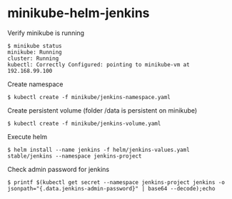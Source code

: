 # minikube-helm-jenkins

Verify minikube is running
```
$ minikube status
minikube: Running
cluster: Running
kubectl: Correctly Configured: pointing to minikube-vm at 192.168.99.100
```

Create namespace
```
$ kubectl create -f minikube/jenkins-namespace.yaml
```

Create persistent volume (folder /data is persistent on minikube)
```
$ kubectl create -f minikube/jenkins-volume.yaml
```

Execute helm
```
$ helm install --name jenkins -f helm/jenkins-values.yaml stable/jenkins --namespace jenkins-project
```

Check admin password for jenkins
```
$ printf $(kubectl get secret --namespace jenkins-project jenkins -o jsonpath="{.data.jenkins-admin-password}" | base64 --decode);echo
```
